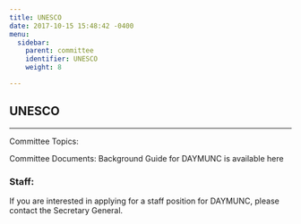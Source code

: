 ```yaml
---
title: UNESCO
date: 2017-10-15 15:48:42 -0400
menu:
  sidebar:
    parent: committee
    identifier: UNESCO
    weight: 8

---
```

## UNESCO
---
Committee Topics:

Committee Documents:
    Background Guide for DAYMUNC is available here

### Staff:

If you are interested in applying for a staff position for DAYMUNC, please contact the Secretary General.